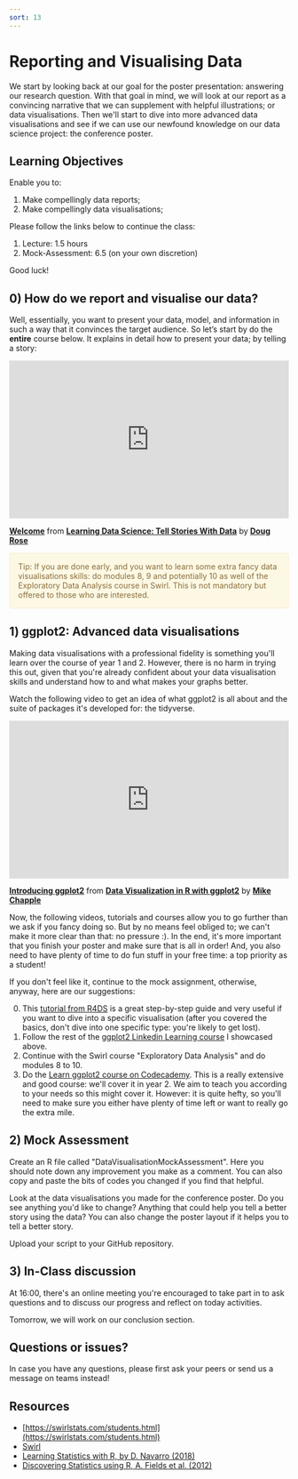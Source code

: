 ```yaml
---
sort: 13
---
```


# Reporting and Visualising Data

We start by looking back at our goal for the poster presentation: answering our research question. With that goal in mind, we will look at our report as a convincing narrative that we can supplement with helpful illustrations; or data visualisations. Then we'll start to dive into more advanced data visualisations and see if we can use our newfound knowledge on our data science project: the conference poster.

## Learning Objectives
Enable you to:
1. Make compellingly data reports;
2. Make compellingly data visualisations;

Please follow the links below to continue the class:
1. Lecture: 1.5 hours
3. Mock-Assessment: 6.5 (on your own discretion)


Good luck!


## 0) How do we report and visualise our data?
Well, essentially, you want to present your data, model, and information in such a way that it convinces the target audience. So let’s start by do the **entire** course below. It explains in detail how to present your data; by telling a story:
<div style="position:relative;height:0;padding-bottom:56.25%"><iframe width="640" height="360" src="https://www.linkedin.com/learning/embed/learning-data-science-tell-stories-with-data/welcome?autoplay=false&claim=AQGLF8kjasMeUAAAAXuen5TSfhdh2cAnvMoTsvO52lYxxEb4n7Lygsq8xgWVc_t2uKuHWUouAfnbN-YZ2Or60T165YU6VLzBCBvpYTn_P7dOlCJRoAVJ-JJ8yldYWuk1v_lKzTu1GpQzzTuF1ZeNKT6MwFX_Oi691AqGuZOivDa49QpPKPpOKon-v-KsCIHbgJJVTW6VtpRbB89ZboYvRGmkUJ5ede3tplOLocmHOWtbgzbZcA041klfxZa-9zzTyzS0crqn-vFaIfJCcgssS17v8L7U6nsFgRhozesQJnxU9aELJmxp73k0N0_6mIIt4d2ucwto-bsGBvVZYPC_cGJKXM2RTs5clYbZqdYyTcNjR7QjM31Vhp_cSzsHzYX2KC-N1tWplU5zR8dFoRUviI6JbgAe9gbS0MAuhWblCAdAn8rewXw6tTfdfLFjJu0fkRjZ6yR37oAZwuf-XMDb_N2uXKNdAwDoF8Jc5dIBAGiFAAVXtGR4NLfuzHb6b7Hjs16BiU7SRWmTcUEcwNfQ8vVmRG1d61T4mkAqQlkyDq5xa-8qdVxgYRGKefkOliHUPG6D889Qzf82LJh8cCtCCdghQXr0tDhVAKrRRVZTBEg0As2WDfbDhYrchMkbJR3aq0twDECCb_S8FYTeaUgEFKHoVgVaMU7m4LcIcouQegttP-JLLJGYO3pFZZbbBHcQWn7494g3KmXgk1CgrTMFe_FAEM9DVvH2h80rSQJX9PM3aA&lipi=urn%3Ali%3Apage%3Ad_learning_content%3Bs0uW2hImQlqa7OO2gkel9Q%3D%3D&licu" mozallowfullscreen="true" webkitallowfullscreen="true" allowfullscreen="true" frameborder="0" style="position:absolute;width:100%;height:100%;left:0"></iframe></div><p><strong><a href="https://www.linkedin.com/learning/learning-data-science-tell-stories-with-data/welcome?trk=embed_lil">Welcome</a></strong> from <strong><a href="https://www.linkedin.com/learning/learning-data-science-tell-stories-with-data?trk=embed_lil">Learning Data Science: Tell Stories With Data</a></strong> by <strong><a href="https://www.linkedin.com/learning/instructors/doug-rose?trk=embed_lil">Doug Rose</a></strong></p>


<div style="padding: 15px; border: 1px solid transparent; border-color: transparent; margin-bottom: 20px; border-radius: 4px; color: #8a6d3b;; background-color: #fcf8e3; border-color: #faebcc;">
Tip: If you are done early, and you want to learn some extra fancy data visualisations skills: do modules 8, 9 and potentially 10 as well of the Exploratory Data Analysis course in Swirl. This is not mandatory but offered to those who are interested.
</div>

## 1) ggplot2: Advanced data visualisations
Making data visualisations with a professional fidelity is something you'll learn over the course of year 1 and 2. However, there is no harm in trying this out, given that you're already confident about your data visualisation skills and understand how to and what makes your graphs better.

Watch the following video to get an idea of what ggplot2 is all about and the suite of packages it's developed for: the tidyverse.
<div style="position:relative;height:0;padding-bottom:56.25%"><iframe width="640" height="360" src="https://www.linkedin.com/learning/embed/data-visualization-in-r-with-ggplot2/introducing-ggplot2?autoplay=false&claim=AQEJysFaaF2JKgAAAXvO7u_FroSokUC8s-QLb-y8xDveHU12iDExthC7T49LeYbQoS6WHEzLUHYQFe__wBBHQ98PF99wlmbjO9V99jNYbC-vKEiNTAWReNeRRvBLsHOogpk_JHgqznjID4sE2Lgq0qgMwwqXwsqf6TJMqxpMONjV5-Ir3xkLSJiDiC3nhJGUXszzYtJCyZ7QYaDBJgKwr2PN-fhrWTJpGHOIhBRDvRuSdrsSVjYpfWtOJKhkQ1b0KRWw7WWEHnP1_Qah-l0DhVgoVGXodxgA3vNt0Ea7b7EfC5PlKyvEUtYQXqCEJxshbPYUsyGUzxLFug_SfDj4955EdqTUytO_GrfRsRiVLzxvfdVhLayafABZ2RSeJCn1o_PdPyrGKI6rBaq0HCtbXs23JvgWbYpdeWMpLoqJ0J4EDkKCi2FzwbBwrIWtYMlurF-0_sQJN7lykDD4KTWUH1zneZM7K90gdxEhbNK9sdpbWsjPVhlFU0KcBckRq0GSF9PcexijA2PtAWrEmebrFMJX0JAEeoCyAF8eX4h4rJK32RgjVlvygkM4daOHA2inKrWHW3ftdkQdDRSkFVioot2yHkU0Tlat9IsRWo88C-l4g7HBJ-EbZQthCt1iCGSOvH_-2nsGTiFMbW1B5odQwObVYX_tn3ip12KAWtBXh2YTkuWLf6HYwsaiTwru1nEc3FDQglddWilIe2Jnu6FKs55Jim74JTLB_4P3tJJcsZx8HQ&lipi=urn%3Ali%3Apage%3Ad_learning_content%3BiaL6%2FJdcRbCivFaeQaRv7g%3D%3D&licu" mozallowfullscreen="true" webkitallowfullscreen="true" allowfullscreen="true" frameborder="0" style="position:absolute;width:100%;height:100%;left:0"></iframe></div><p><strong><a href="https://www.linkedin.com/learning/data-visualization-in-r-with-ggplot2/introducing-ggplot2?trk=embed_lil">Introducing ggplot2</a></strong> from <strong><a href="https://www.linkedin.com/learning/data-visualization-in-r-with-ggplot2?trk=embed_lil">Data Visualization in R with ggplot2</a></strong> by <strong><a href="https://www.linkedin.com/learning/instructors/mike-chapple?trk=embed_lil">Mike Chapple</a></strong></p>


Now, the following videos, tutorials and courses allow you to go further than we ask if you fancy doing so. But by no means feel obliged to; we can't make it more clear than that: no pressure :). In the end, it's more important that you finish your poster and make sure that is all in order! And, you also need to have plenty of time to do fun stuff in your free time: a top priority as a student!

If you don't feel like it, continue to the mock assignment, otherwise, anyway, here are our suggestions:

0. This [tutorial from R4DS](https://r4ds.had.co.nz/data-visualisation.html) is a great step-by-step guide and very useful if you want to dive into a specific visualisation (after you covered the basics, don't dive into one specific type: you're likely to get lost).
1. Follow the rest of the [ggplot2 Linkedin Learning course](https://www.linkedin.com/learning-login/share?account=36359204&forceAccount=false&redirect=https%3A%2F%2Fwww.linkedin.com%2Flearning%2Fdata-visualization-in-r-with-ggplot2%3Ftrk%3Dshare_ent_url%26shareId%3DNS2RzfJaThKZrlL1EX0Eiw%253D%253D) I showcased above.
2. Continue with the Swirl course "Exploratory Data Analysis" and do modules 8 to 10.
3. Do the [Learn ggplot2 course on Codecademy](https://www.codecademy.com/learn/learn-ggplot-2). This is a really extensive and good course: we'll cover it in year 2. We aim to teach you according to your needs so this might cover it. However: it is quite hefty, so you'll need to make sure you either have plenty of time left or want to really go the extra mile.




## 2) Mock Assessment
Create an R file called "DataVisualisationMockAssessment". Here you should note down any improvement you make as a comment. You can also copy and paste the bits of codes you changed if you find that helpful.

Look at the data visualisations you made for the conference poster. Do you see anything you'd like to change? Anything that could help you tell a better story using the data? You can also change the poster layout if it helps you to tell a better story.

Upload your script to your GitHub repository.

## 3) In-Class discussion
At 16:00, there's an online meeting you're encouraged to take part in to ask questions and to discuss our progress and reflect on today activities.

Tomorrow, we will work on our conclusion section.


## Questions or issues?
In case you have any questions, please first ask your peers or send us a message on teams instead!


## Resources
- [https://swirlstats.com/students.html](https://swirlstats.com/students.html)
- [Swirl](https://swirlstats.com/help.html)
- [Learning Statistics with R, by D. Navarro (2018)](https://learningstatisticswithr.com/)
- [Discovering Statistics using R, A. Fields et al. (2012)](https://eds.b.ebscohost.com/eds/detail/detail?vid=2&sid=785a4ba4-77c1-4205-be1c-f6cd920efb78%40pdc-v-sessmgr02&bdata=JnNpdGU9ZWRzLWxpdmU%3d#db=cat08862a&AN=bus.KOHA.OAI.BUAS.28091)
